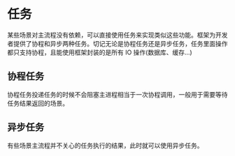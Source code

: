 # 任务

某些场景对主流程没有依赖，可以直接使用任务来实现类似这些功能。框架为开发者提供了协程和异步两种任务。切记无论是协程任务还是异步任务，任务里面操作都只支持协程，且能使用框架封装的是所有 IO 操作(数据库、缓存...)

## 协程任务

协程任务投递任务的时候不会阻塞主进程相当于一次协程调用，一般用于需要等待任务结果返回的场景。

## 异步任务

有些场景主流程并不关心的任务执行的结果，此时就可以使用异步任务。